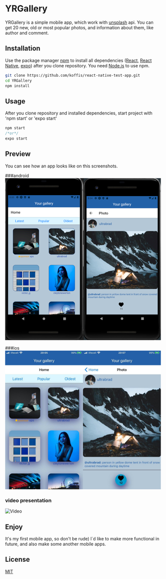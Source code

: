 # YRGallery

YRGallery is a simple mobile app, which work with [unsplash](https://unsplash.com/) api. You can get 20 new, old or most popular photos, and information about them, like author and comment. 

## Installation

Use the package manager [npm](https://www.npmjs.com/) to install all dependencies ([React](https://reactjs.org/), [React Native](https://reactnative.dev/), [expo](https://expo.io/)) after you clone repository. You need [Node.js](https://nodejs.org/uk/) to use npm.

```bash
git clone https://github.com/koffis/react-native-test-app.git
cd YRGallery
npm install 
```

## Usage

After you clone repository and installed dependencies, start project with 'npm start' or 'expo start' 

```node.js
npm start
/*or*/
expo start
```
## Preview
You can see how an app looks like on this screenshots.

###android
![Android](YRGallery/src/common/img/android.jpg)


###ios
![iOS](YRGallery/src/common/img/ios.jpg)

### video presentation 
![Video](YRGallery/src/common/img/ios.gif)

## Enjoy
It's my first mobile app, so don't be rude)
I`d like to make more functional in future, and also make some another mobile apps.

## License
[MIT](https://choosealicense.com/licenses/mit/)
